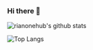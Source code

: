 ### Hi there 👋

![rianonehub's github stats](https://github-readme-stats.vercel.app/api?username=rianonehub&show_icons=true&count_private=true&theme=dark&include_all_commits=true)

![Top Langs](https://github-readme-stats.vercel.app/api/top-langs/?username=rianonehub&count_private=true&theme=dark&langs_count=8&include_all_commits=true)

<!--
**rianonehub/rianonehub** is a ✨ _special_ ✨ repository because its `README.md` (this file) appears on your GitHub profile.

Here are some ideas to get you started:

- 🔭 I’m currently working on ...
- 🌱 I’m currently learning ...
- 👯 I’m looking to collaborate on ...
- 🤔 I’m looking for help with ...
- 💬 Ask me about ...
- 📫 How to reach me: ...
- 😄 Pronouns: ...
- ⚡ Fun fact: ...
-->
